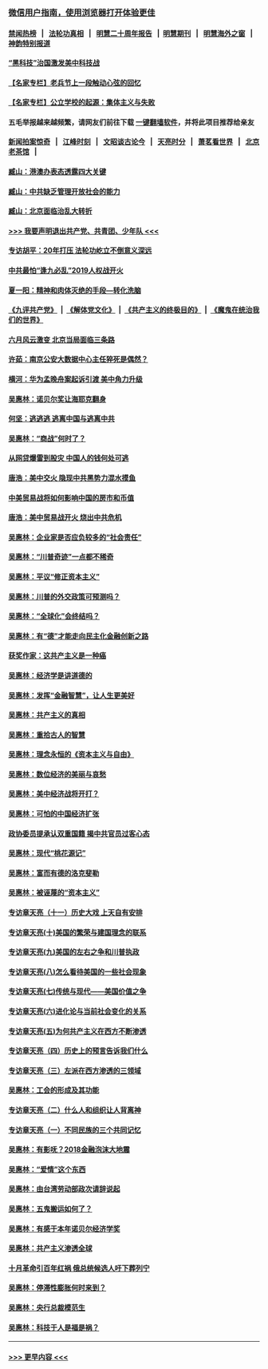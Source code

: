 ### [微信用户指南，使用浏览器打开体验更佳](https://github.com/gfw-breaker/banned-news1/blob/master/indexes/wechat-guide.md?t=0)
#### [禁闻热榜](热点新闻.md?t=0)  &nbsp;&nbsp;|&nbsp;&nbsp; [法轮功真相](https://github.com/gfw-breaker/truth/blob/master/README.md?t=0) &nbsp;&nbsp;|&nbsp;&nbsp; [明慧二十周年报告](https://github.com/gfw-breaker/mh-reports/blob/master/README.md?t=0) &nbsp;&nbsp;|&nbsp;&nbsp;[明慧期刊](https://github.com/gfw-breaker/mh-qikan) &nbsp;&nbsp;|&nbsp;&nbsp; [明慧海外之窗](https://github.com/gfw-breaker/mh-news/blob/master/README.md?t=0) &nbsp;&nbsp;|&nbsp;&nbsp; [神韵特别报道](https://github.com/gfw-breaker/mh-news/blob/master/shenyun.md?t=0)
#### [“黑科技”治国激发美中科技战](../pages/nsc423/n11638056.md?t=02050733) 
#### [【名家专栏】老兵节上一段触动心弦的回忆](../pages/nsc423/n11646016.md?t=02050733) 
#### [【名家专栏】公立学校的起源：集体主义与失败](../pages/nsc423/n11601833.md?t=02050733) 
#### 五毛举报越来越频繁，请网友们前往下载 [一键翻墙软件](https://github.com/gfw-breaker/ssr-accounts)，并将此项目推荐给亲友
#### [新闻拍案惊奇](https://github.com/gfw-breaker/banned-news1/blob/master/pages/link4.md) &nbsp;&nbsp;|&nbsp;&nbsp; [江峰时刻](https://github.com/gfw-breaker/banned-news1/blob/master/pages/link4.md) &nbsp;&nbsp;|&nbsp;&nbsp; [文昭谈古论今](https://github.com/gfw-breaker/banned-news1/blob/master/pages/link4.md) &nbsp;&nbsp;|&nbsp;&nbsp; [天亮时分](https://github.com/gfw-breaker/banned-news1/blob/master/pages/link4.md) &nbsp;&nbsp;|&nbsp;&nbsp; [萧茗看世界](https://github.com/gfw-breaker/banned-news1/blob/master/pages/link4.md) &nbsp;&nbsp;|&nbsp;&nbsp; [北京老茶馆](https://github.com/gfw-breaker/banned-news1/blob/master/pages/link4.md) &nbsp;&nbsp;|&nbsp;&nbsp; 
#### [臧山：港澳办表态透露四大关键](../pages/nsc423/n11421628.md?t=02050733) 
#### [臧山：中共缺乏管理开放社会的能力](../pages/nsc423/n11407457.md?t=02050733) 
#### [臧山：北京面临治乱大转折](../pages/nsc423/n11406895.md?t=02050733) 
#### [>>> 我要声明退出共产党、共青团、少年队 <<<](https://github.com/begood0513/goodnews/blob/master/quit/letter.md) 
#### [专访胡平：20年打压 法轮功屹立不倒意义深远](../pages/nsc423/n11398800.md?t=02050733) 
#### [中共最怕“逢九必乱”2019人权战开火](../pages/nsc423/n11385248.md?t=02050733) 
#### [夏一阳：精神和肉体灭绝的手段—转化洗脑](../pages/nsc423/n11368250.md?t=02050733) 
#### [《九评共产党》](https://github.com/begood0513/9ping.md/blob/master/README.md) &nbsp;|&nbsp; [《解体党文化》](../../../../jtdwh.md/blob/master/README.md)  &nbsp;|&nbsp; [《共产主义的终极目的》](../../../../gczydzjmd.md/blob/master/README.md) &nbsp;|&nbsp; [《魔鬼在统治我们的世界》](../../../../mgztzwmdsj.md/blob/master/README.md) 
#### [六月风云激变 北京当局面临三条路](../pages/nsc423/n11313668.md?t=02050733) 
#### [许茹：南京公安大数据中心主任猝死是偶然？](../pages/nsc423/n11064744.md?t=02050733) 
#### [横河：华为孟晚舟案起诉引渡 美中角力升级](../pages/nsc423/n11027230.md?t=02050733) 
#### [吴惠林：诺贝尔奖让海耶克翻身](../pages/nsc423/n10890049.md?t=02050733) 
#### [何坚：逃逃逃 逃离中国与逃离中共](../pages/nsc423/n10592891.md?t=02050733) 
#### [吴惠林：“商战”何时了？](../pages/nsc423/n10573558.md?t=02050733) 
#### [从网贷爆雷到股灾 中国人的钱何处可逃](../pages/nsc423/n10572800.md?t=02050733) 
#### [唐浩：美中交火 隐现中共黑势力混水摸鱼](../pages/nsc423/n10544040.md?t=02050733) 
#### [中美贸易战将如何影响中国的房市和币值](../pages/nsc423/n10543697.md?t=02050733) 
#### [唐浩：美中贸易战开火 烧出中共危机](../pages/nsc423/n10540126.md?t=02050733) 
#### [吴惠林：企业家是否应负较多的“社会责任”](../pages/nsc423/n10535022.md?t=02050733) 
#### [吴惠林：“川普奇迹”一点都不稀奇](../pages/nsc423/n10512808.md?t=02050733) 
#### [吴惠林：平议“修正资本主义”](../pages/nsc423/n10495724.md?t=02050733) 
#### [吴惠林：川普的外交政策可预测吗？](../pages/nsc423/n10462387.md?t=02050733) 
#### [吴惠林：“全球化”会终结吗？](../pages/nsc423/n10452838.md?t=02050733) 
#### [吴惠林：有“德”才能走向民主化金融创新之路](../pages/nsc423/n10432292.md?t=02050733) 
#### [获奖作家：这共产主义是一种癌](../pages/nsc423/n10431541.md?t=02050733) 
#### [吴惠林：经济学是讲道德的](../pages/nsc423/n10398014.md?t=02050733) 
#### [吴惠林：发挥“金融智慧”，让人生更美好](../pages/nsc423/n10375019.md?t=02050733) 
#### [吴惠林：共产主义的真相](../pages/nsc423/n10351394.md?t=02050733) 
#### [吴惠林：重拾古人的智慧](../pages/nsc423/n10337691.md?t=02050733) 
#### [吴惠林：理念永恒的《资本主义与自由》](../pages/nsc423/n10316274.md?t=02050733) 
#### [吴惠林：数位经济的美丽与哀愁](../pages/nsc423/n10292946.md?t=02050733) 
#### [吴惠林：美中经济战将开打？](../pages/nsc423/n10258825.md?t=02050733) 
#### [吴惠林：可怕的中国经济扩张](../pages/nsc423/n10219147.md?t=02050733) 
#### [政协委员提承认双重国籍 揭中共官员过客心态](../pages/nsc423/n10208809.md?t=02050733) 
#### [吴惠林：现代“桃花源记”](../pages/nsc423/n10185234.md?t=02050733) 
#### [吴惠林：富而有德的洛克斐勒](../pages/nsc423/n10142264.md?t=02050733) 
#### [吴惠林：被诬蔑的“资本主义”](../pages/nsc423/n10124816.md?t=02050733) 
#### [专访章天亮（十一）历史大戏 上天自有安排](../pages/nsc423/n10094905.md?t=02050733) 
#### [专访章天亮(十)美国的繁荣与建国理念的联系](../pages/nsc423/n10094899.md?t=02050733) 
#### [专访章天亮(九)美国的左右之争和川普执政](../pages/nsc423/n10094889.md?t=02050733) 
#### [专访章天亮(八)怎么看待美国的一些社会现象](../pages/nsc423/n10094857.md?t=02050733) 
#### [专访章天亮(七)传统与现代——美国价值之争](../pages/nsc423/n10093140.md?t=02050733) 
#### [专访章天亮(六)进化论与当前社会变化的关系](../pages/nsc423/n10092036.md?t=02050733) 
#### [专访章天亮(五)为何共产主义在西方不断渗透](../pages/nsc423/n10083620.md?t=02050733) 
#### [专访章天亮（四）历史上的预言告诉我们什么](../pages/nsc423/n10083606.md?t=02050733) 
#### [专访章天亮（三）左派在西方渗透的三领域](../pages/nsc423/n10081115.md?t=02050733) 
#### [吴惠林：工会的形成及其功能](../pages/nsc423/n10080633.md?t=02050733) 
#### [专访章天亮（二）什么人和组织让人背离神](../pages/nsc423/n10076637.md?t=02050733) 
#### [专访章天亮（一）不同民族的三个共同记忆](../pages/nsc423/n10074188.md?t=02050733) 
#### [吴惠林：有影呒？2018金融泡沫大地震](../pages/nsc423/n10040534.md?t=02050733) 
#### [吴惠林：“爱情”这个东西](../pages/nsc423/n10019423.md?t=02050733) 
#### [吴惠林：由台湾劳动部政次请辞说起](../pages/nsc423/n9979679.md?t=02050733) 
#### [吴惠林：五鬼搬运如何了？](../pages/nsc423/n9925338.md?t=02050733) 
#### [吴惠林：有感于本年诺贝尔经济学奖](../pages/nsc423/n9871883.md?t=02050733) 
#### [吴惠林：共产主义渗透全球](../pages/nsc423/n9812748.md?t=02050733) 
#### [十月革命引百年红祸 俄总统候选人吁下葬列宁](../pages/nsc423/n9810182.md?t=02050733) 
#### [吴惠林：停滞性膨胀何时来到？](../pages/nsc423/n9764136.md?t=02050733) 
#### [吴惠林：央行总裁模范生](../pages/nsc423/n9728134.md?t=02050733) 
#### [吴惠林：科技于人是福是祸？](../pages/nsc423/n9672982.md?t=02050733) 

----
#### [ >>> 更早内容 <<< ](../indexes/nsc423-earlier.md)
